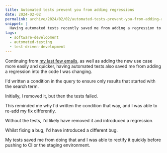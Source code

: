 ```yaml
---
title: Automated tests prevent you from adding regressions
date: 2024-02-02
permalink: archive/2024/02/02/automated-tests-prevent-you-from-adding-regressions
snippet: |
  Having automated tests recently saved me from adding a regression to a project.
tags:
  - software-development
  - automated-testing
  - test-driven-development
---
```


Continuing from [my last few emails]({{site.url}}/archive/2024/01/30/tdd-doesnt-mean-you-know-everything-upfront), as well as adding the new use case more easily and quicker, having automated tests also saved me from adding a regression into the code I was changing.

I'd written a condition in the query to ensure only results that started with the search term.

Initially, I removed it, but then the tests failed.

This reminded me why I'd written the condition that way, and I was able to re-add my fix differently.

Without the tests, I'd likely have removed it and introduced a regression.

Whilst fixing a bug, I'd have introduced a different bug.

My tests saved me from doing that and I was able to rectify it quickly before pushing to CI or the staging environment.
